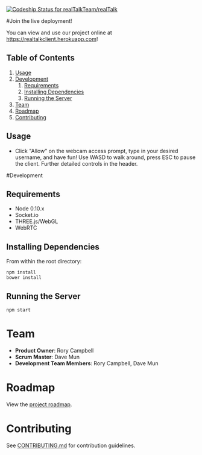 [ ![Codeship Status for realTalkTeam/realTalk](https://codeship.com/projects/ac08c320-6c68-0132-76fc-3a463caf9dbd/status?branch=master)](https://codeship.com/projects/54042)

#Join the live deployment!

You can view and use our project online at https://realtalkclient.herokuapp.com!

## Table of Contents

1. [Usage](#usage)
1. [Development](#development)
    1. [Requirements](#requirements)
    2. [Installing Dependencies](#installing-dependencies)
    3. [Running the Server](#running-the-server)
1. [Team](#team)
1. [Roadmap](#roadmap)
1. [Contributing](#contributing)


## Usage

- Click "Allow" on the webcam access prompt, type in your desired username, and have fun! Use WASD to walk around, press ESC to pause the client. Further detailed controls in the header.

#Development

## Requirements

- Node 0.10.x
- Socket.io
- THREE.js/WebGL
- WebRTC


## Installing Dependencies

From within the root directory:
```
npm install
bower install 
```

## Running the Server
```
npm start
```

# Team

  - __Product Owner__: Rory Campbell
  - __Scrum Master__: Dave Mun
  - __Development Team Members__: Rory Campbell, Dave Mun

# Roadmap

View the [project roadmap](https://github.com/realTalkTeam/realTalk/issues).


# Contributing

See [CONTRIBUTING.md](CONTRIBUTING.md) for contribution guidelines.
